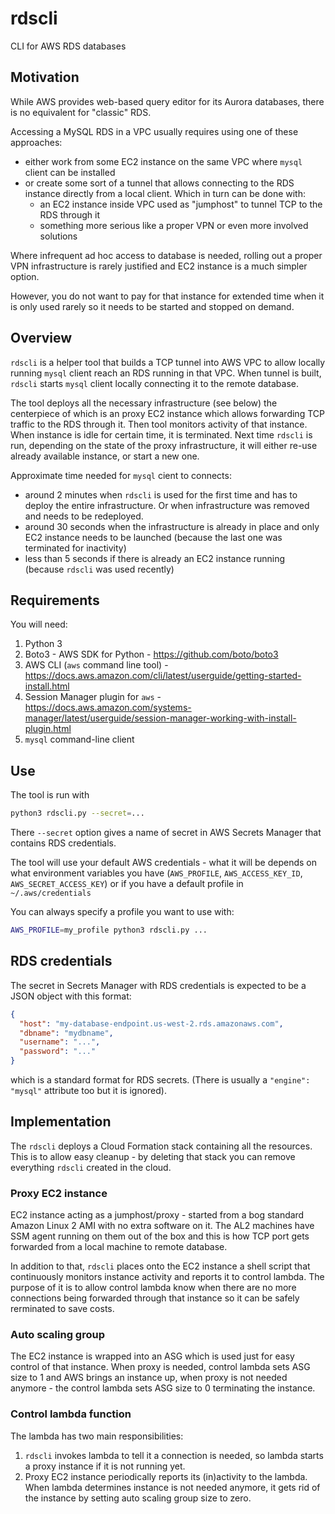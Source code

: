 # rdscli
CLI for AWS RDS databases

## Motivation

While AWS provides web-based query editor for its Aurora databases, there is no equivalent for "classic" RDS.

Accessing a MySQL RDS in a VPC usually requires using one of these approaches:
* either work from some EC2 instance on the same VPC where `mysql` client can be installed
* or create some sort of a tunnel that allows connecting to the RDS instance directly from a local client. Which in turn can be done with:
  * an EC2 instance inside VPC used as "jumphost" to tunnel TCP to the RDS through it
  * something more serious like a proper VPN or even more involved solutions

Where infrequent ad hoc access to database is needed, rolling out a proper VPN infrastructure is rarely justified and EC2 instance is a much simpler option.

However, you do not want to pay for that instance for extended time when it is only used rarely so it needs to be started and stopped
on demand.

## Overview

`rdscli` is a helper tool that builds a TCP tunnel into AWS VPC to allow locally running `mysql` client reach an RDS running in that VPC.
When tunnel is built, `rdscli` starts `mysql` client locally connecting it to the remote database.

The tool deploys all the necessary infrastructure (see below) the centerpiece of which is an proxy EC2 instance which allows forwarding TCP traffic to the RDS through it. Then tool monitors activity of that instance. When instance is idle for certain time, it is terminated. Next time `rdscli` is run,
depending on the state of the proxy infrastructure, it will either re-use already available instance, or start a new one.

Approximate time needed for `mysql` cient to connects:
* around 2 minutes when `rdscli` is used for the first time and has to deploy the entire infrastructure. Or when infrastructure was removed and needs to be redeployed.
* around 30 seconds when the infrastructure is already in place and only EC2 instance needs to be launched (because the last one was terminated for inactivity)
* less than 5 seconds if there is already an EC2 instance running (because `rdscli` was used recently)

## Requirements

You will need:
1. Python 3
2. Boto3 - AWS SDK for Python - https://github.com/boto/boto3
3. AWS CLI (`aws` command line tool) - https://docs.aws.amazon.com/cli/latest/userguide/getting-started-install.html
4. Session Manager plugin for `aws` - https://docs.aws.amazon.com/systems-manager/latest/userguide/session-manager-working-with-install-plugin.html
5. `mysql` command-line client

## Use

The tool is run with
```sh
python3 rdscli.py --secret=...
```
There `--secret` option gives a name of secret in AWS Secrets Manager that contains RDS credentials.

The tool will use your default AWS credentials - what it will be depends on what environment variables you have (`AWS_PROFILE`, `AWS_ACCESS_KEY_ID`, `AWS_SECRET_ACCESS_KEY`) or if you have a default profile in `~/.aws/credentials`

You can always specify a profile you want to use with:
```sh
AWS_PROFILE=my_profile python3 rdscli.py ...
```
## RDS credentials
The secret in Secrets Manager with RDS credentials is expected to be a JSON object with this format:
```json
{
  "host": "my-database-endpoint.us-west-2.rds.amazonaws.com",
  "dbname": "mydbname",
  "username": "...",
  "password": "..."
}
```
which is a standard format for RDS secrets. (There is usually a `"engine": "mysql"` attribute too but it is ignored).

## Implementation

The `rdscli` deploys a Cloud Formation stack containing all the resources. This is to allow easy cleanup - by deleting that stack you can remove everything `rdscli` created in the cloud.

### Proxy EC2 instance 

EC2 instance acting as a jumphost/proxy - started from a bog standard Amazon Linux 2 AMI with no extra software on it. The AL2 machines have SSM agent running on them out of the box and this is how TCP port gets forwarded from a local machine to remote database.

In addition to that, `rdscli` places onto the EC2 instance a shell script that continuously monitors instance activity and reports it to control lambda. The purpose of it is to allow control lambda know when there are no more connections being forwarded through that instance so it can be safely rerminated to save costs.

### Auto scaling group

The EC2 instance is wrapped into an ASG which is used just for easy control of that instance.
When proxy is needed, control lambda sets ASG size to 1 and AWS brings an instance up, when proxy is not needed anymore - the control lambda sets ASG size to 0 terminating the instance.

### Control lambda function

The lambda has two main responsibilities:

1. `rdscli` invokes lambda to tell it a connection is needed, so lambda starts a proxy instance if it is not running yet.
2. Proxy EC2 instance periodically reports its (in)activity to the lambda. When lambda determines instance is not needed anymore, it gets rid of the instance by setting auto scaling group size to zero.
